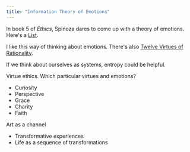```yaml
---
title: "Information Theory of Emotions"
---
```


In book 5 of _Ethics_, Spinoza dares to come up with a theory of emotions. Here's a [List](https://webspace.ship.edu/cgboer/spinozasemotions.html). 

I like this way of thinking about emotions. There's also [Twelve Virtues of Rationality](https://www.lesswrong.com/posts/7ZqGiPHTpiDMwqMN2/twelve-virtues-of-rationality).

If we think about ourselves as systems, entropy could be helpful. 

Virtue ethics. Which particular virtues and emotions?



- Curiosity
- Perspective
- Grace
- Charity
- Faith


Art as a channel

- Transformative experiences
- Life as a sequence of transformations